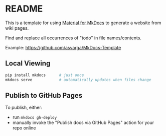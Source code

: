 ---
---

# README

This is a template for using [Material for MkDocs](https://squidfunk.github.io/mkdocs-material/) to generate a website from wiki pages.

Find and replace all occurrences of "todo" in file names/contents.

Example: https://github.com/asvarga/MkDocs-Template

## Local Viewing

```sh
pip install mkdocs      # just once
mkdocs serve            # automatically updates when files change
```

## Publish to GitHub Pages

To publish, either:
- run `mkdocs gh-deploy`
- manually invoke the "Publish docs via GitHub Pages" action for your repo online

